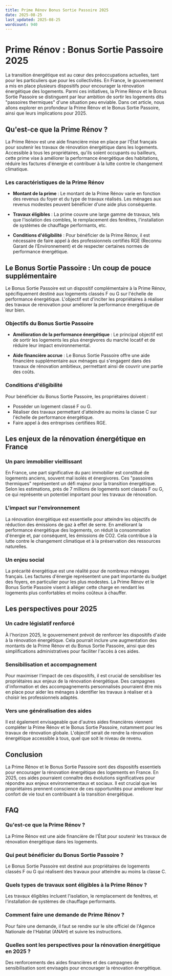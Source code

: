 ```yaml
---
title: Prime Rénov Bonus Sortie Passoire 2025
date: 2025-08-25
last_updated: 2025-08-25
wordcount: 940
---
```


# Prime Rénov : Bonus Sortie Passoire 2025

La transition énergétique est au cœur des préoccupations actuelles, tant pour les particuliers que pour les collectivités. En France, le gouvernement a mis en place plusieurs dispositifs pour encourager la rénovation énergétique des logements. Parmi ces initiatives, la Prime Rénov et le Bonus Sortie Passoire se distinguent par leur ambition de sortir les logements dits "passoires thermiques" d'une situation peu enviable. Dans cet article, nous allons explorer en profondeur la Prime Rénov et le Bonus Sortie Passoire, ainsi que leurs implications pour 2025.

## Qu'est-ce que la Prime Rénov ?

La Prime Rénov est une aide financière mise en place par l'État français pour soutenir les travaux de rénovation énergétique dans les logements. Accessible à tous les propriétaires, qu'ils soient occupants ou bailleurs, cette prime vise à améliorer la performance énergétique des habitations, réduire les factures d'énergie et contribuer à la lutte contre le changement climatique.

### Les caractéristiques de la Prime Rénov

- **Montant de la prime** : Le montant de la Prime Rénov varie en fonction des revenus du foyer et du type de travaux réalisés. Les ménages aux revenus modestes peuvent bénéficier d'une aide plus conséquente.
  
- **Travaux éligibles** : La prime couvre une large gamme de travaux, tels que l'isolation des combles, le remplacement des fenêtres, l'installation de systèmes de chauffage performants, etc.

- **Conditions d'éligibilité** : Pour bénéficier de la Prime Rénov, il est nécessaire de faire appel à des professionnels certifiés RGE (Reconnu Garant de l’Environnement) et de respecter certaines normes de performance énergétique.

## Le Bonus Sortie Passoire : Un coup de pouce supplémentaire

Le Bonus Sortie Passoire est un dispositif complémentaire à la Prime Rénov, spécifiquement destiné aux logements classés F ou G sur l'échelle de performance énergétique. L'objectif est d'inciter les propriétaires à réaliser des travaux de rénovation pour améliorer la performance énergétique de leur bien.

### Objectifs du Bonus Sortie Passoire

- **Amélioration de la performance énergétique** : Le principal objectif est de sortir les logements les plus énergivores du marché locatif et de réduire leur impact environnemental.

- **Aide financière accrue** : Le Bonus Sortie Passoire offre une aide financière supplémentaire aux ménages qui s'engagent dans des travaux de rénovation ambitieux, permettant ainsi de couvrir une partie des coûts.

### Conditions d'éligibilité

Pour bénéficier du Bonus Sortie Passoire, les propriétaires doivent :

- Posséder un logement classé F ou G.
- Réaliser des travaux permettant d'atteindre au moins la classe C sur l'échelle de performance énergétique.
- Faire appel à des entreprises certifiées RGE.

## Les enjeux de la rénovation énergétique en France

### Un parc immobilier vieillissant

En France, une part significative du parc immobilier est constitué de logements anciens, souvent mal isolés et énergivores. Ces "passoires thermiques" représentent un défi majeur pour la transition énergétique. Selon les estimations, près de 7 millions de logements sont classés F ou G, ce qui représente un potentiel important pour les travaux de rénovation.

### L'impact sur l'environnement

La rénovation énergétique est essentielle pour atteindre les objectifs de réduction des émissions de gaz à effet de serre. En améliorant la performance énergétique des logements, on réduit la consommation d'énergie et, par conséquent, les émissions de CO2. Cela contribue à la lutte contre le changement climatique et à la préservation des ressources naturelles.

### Un enjeu social

La précarité énergétique est une réalité pour de nombreux ménages français. Les factures d'énergie représentent une part importante du budget des foyers, en particulier pour les plus modestes. La Prime Rénov et le Bonus Sortie Passoire visent à alléger cette charge en rendant les logements plus confortables et moins coûteux à chauffer.

## Les perspectives pour 2025

### Un cadre législatif renforcé

À l'horizon 2025, le gouvernement prévoit de renforcer les dispositifs d'aide à la rénovation énergétique. Cela pourrait inclure une augmentation des montants de la Prime Rénov et du Bonus Sortie Passoire, ainsi que des simplifications administratives pour faciliter l'accès à ces aides.

### Sensibilisation et accompagnement

Pour maximiser l'impact de ces dispositifs, il est crucial de sensibiliser les propriétaires aux enjeux de la rénovation énergétique. Des campagnes d'information et des accompagnements personnalisés pourraient être mis en place pour aider les ménages à identifier les travaux à réaliser et à choisir les professionnels adaptés.

### Vers une généralisation des aides

Il est également envisageable que d'autres aides financières viennent compléter la Prime Rénov et le Bonus Sortie Passoire, notamment pour les travaux de rénovation globale. L'objectif serait de rendre la rénovation énergétique accessible à tous, quel que soit le niveau de revenu.

## Conclusion

La Prime Rénov et le Bonus Sortie Passoire sont des dispositifs essentiels pour encourager la rénovation énergétique des logements en France. En 2025, ces aides pourraient connaître des évolutions significatives pour répondre aux enjeux environnementaux et sociaux. Il est crucial que les propriétaires prennent conscience de ces opportunités pour améliorer leur confort de vie tout en contribuant à la transition énergétique.

## FAQ

### Qu'est-ce que la Prime Rénov ?

La Prime Rénov est une aide financière de l'État pour soutenir les travaux de rénovation énergétique dans les logements.

### Qui peut bénéficier du Bonus Sortie Passoire ?

Le Bonus Sortie Passoire est destiné aux propriétaires de logements classés F ou G qui réalisent des travaux pour atteindre au moins la classe C.

### Quels types de travaux sont éligibles à la Prime Rénov ?

Les travaux éligibles incluent l'isolation, le remplacement de fenêtres, et l'installation de systèmes de chauffage performants.

### Comment faire une demande de Prime Rénov ?

Pour faire une demande, il faut se rendre sur le site officiel de l'Agence Nationale de l'Habitat (ANAH) et suivre les instructions.

### Quelles sont les perspectives pour la rénovation énergétique en 2025 ?

Des renforcements des aides financières et des campagnes de sensibilisation sont envisagés pour encourager la rénovation énergétique.